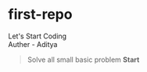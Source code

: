 # first-repo
Let's Start Coding 
<br>
Auther - Aditya
<br>
>Solve all small basic problem
**Start**
